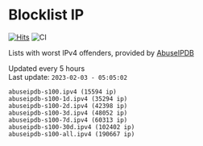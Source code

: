 # Blocklist IP

[![Hits](https://hits.seeyoufarm.com/api/count/incr/badge.svg?url=https%3A%2F%2Fgithub.com%2Fborestad%2Fblocklist-ip%2F&count_bg=%2379C83D&title_bg=%23555555&icon=&icon_color=%23E7E7E7&title=hits&edge_flat=false)](https://hits.seeyoufarm.com)  ![CI](https://img.shields.io/github/workflow/status/borestad/blocklist-ip/CI?style=flat-square)

Lists with worst IPv4 offenders, provided by [AbuseIPDB](https://www.abuseipdb.com/)

<!-- FOOTER-PLACEHOLDER -->
Updated every 5 hours<br>
Last update: `2023-02-03 - 05:05:02`
```
abuseipdb-s100.ipv4 (15594 ip)
abuseipdb-s100-1d.ipv4 (35294 ip)
abuseipdb-s100-2d.ipv4 (42398 ip)
abuseipdb-s100-3d.ipv4 (48052 ip)
abuseipdb-s100-7d.ipv4 (60313 ip)
abuseipdb-s100-30d.ipv4 (102402 ip)
abuseipdb-s100-all.ipv4 (190667 ip)
```
